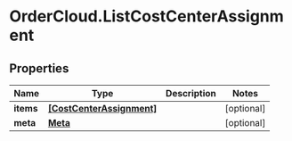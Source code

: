# OrderCloud.ListCostCenterAssignment

## Properties
Name | Type | Description | Notes
------------ | ------------- | ------------- | -------------
**items** | [**[CostCenterAssignment]**](CostCenterAssignment.md) |  | [optional] 
**meta** | [**Meta**](Meta.md) |  | [optional] 


